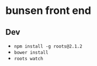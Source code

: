 bunsen front end
============

## Dev
  * `npm install -g roots@2.1.2`
  * `bower install`
  * `roots watch`
